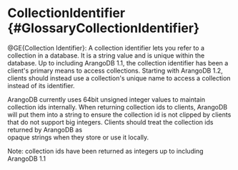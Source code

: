 CollectionIdentifier {#GlossaryCollectionIdentifier}
====================================================

@GE{Collection Identifier}: A collection identifier lets you refer to a
collection in a database. It is a string value and is unique within 
the database.
Up to including ArangoDB 1.1, the collection identifier has been a
client's primary means to access collections. Starting with ArangoDB 
1.2, clients should instead use a collection's unique name to access
a collection instead of its identifier.

ArangoDB currently uses 64bit unsigned integer values to maintain
collection ids internally. When returning collection ids to clients,
ArangoDB will put them into a string to ensure the collection id
is not clipped by clients that do not support big integers.
Clients should treat the collection ids returned by ArangoDB as  
opaque strings when they store or use it locally. 

Note: collection ids have been returned as integers up to including 
ArangoDB 1.1

